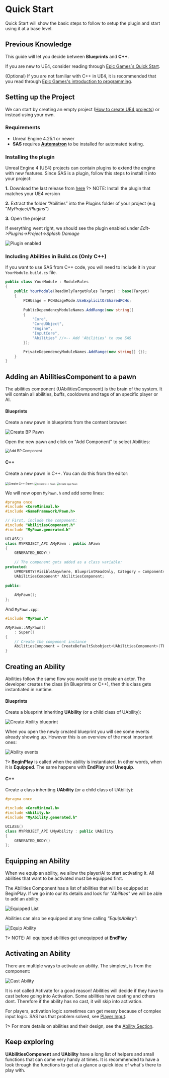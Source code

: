 # Quick Start

Quick Start will show the basic steps to follow to setup the plugin and start using it at a base level.

## Previous Knowledge

This guide will let you decide between **Blueprints** and **C++**.

If you are new to UE4, consider reading through [Epic Games´s Quick Start](https://docs.unrealengine.com/en-US/Engine/QuickStart).

(Optional) If you are not familiar with C++ in UE4, it is recommended that you read through [Epic Games's introduction to programming](https://docs.unrealengine.com/en-US/Programming/Introduction).

## Setting up the Project

We can start by creating an empty project ([How to create UE4 projects](https://docs.unrealengine.com/en-US/Engine/Basics/Projects/Browser)) or instead using your own.

### Requirements

- Unreal Engine 4.25.1 or newer
- **SAS** requires [**Automatron**](https://github.com/splash-damage/automatron) to be installed for automated testing.

### Installing the plugin

Unreal Engine 4 (UE4) projects can contain plugins to extend the engine with new features. Since SAS is a plugin, follow this steps to install it into your project:

**1.** Download the last release from [here](https://github.com/splash-damage/abilities/releases)
?> NOTE: Install the plugin that matches your UE4 version

**2.** Extract the folder “Abilities” into the Plugins folder of your project (e.g "*MyProject/Plugins*")

**3.** Open the project

If everything went right, we should see the plugin enabled under *Edit->Plugins->Project->Splash Damage*

![Plugin enabled](img/plugin_enabled.png)

### Including Abilities in Build.cs (Only C++)

If you want to use SAS from C++ code, you will need to include it in your `YourModule.build.cs` file.

```c#
public class YourModule : ModuleRules
{
	public YourModule(ReadOnlyTargetRules Target) : base(Target)
	{
		PCHUsage = PCHUsageMode.UseExplicitOrSharedPCHs;
	
		PublicDependencyModuleNames.AddRange(new string[]
		{
			"Core",
			"CoreUObject",
			"Engine",
			"InputCore",
			"Abilities" //<-- Add 'Abilities' to use SAS
		});

		PrivateDependencyModuleNames.AddRange(new string[] {});
	}
}
```

## Adding an AbilitiesComponent to a pawn

The abilities component (UAbilitiesComponent) is the brain of the system. It will contain all abilities, buffs, cooldowns and tags of an specific player or AI.

<!-- tabs:start -->

#### **Blueprints**

Create a new pawn in blueprints from the content browser:

![Create BP Pawn](./img/create_bp_pawn.png)

Open the new pawn and click on "Add Component" to select Abilities:

<img src="./quick-start/img/add_bp_component.png" alt="Add BP Component" style="zoom:80%;" />



#### **C++**

Create a new pawn in C++. You can do this from the editor:

<img src="./quick-start/img/create_cpp_pawn.png" alt="Create C++ Pawn" style="zoom: 67%;" />

<img src="./quick-start/img/create_cpp_pawn_02.png" alt="Create C++ Pawn" style="zoom:50%;" />

<img src="./quick-start/img/create_cpp_pawn_03.png" alt="Create Cpp Pawn" style="zoom:50%;" />

We will now open `MyPawn.h` and add some lines:

```cpp
#pragma once
#include <CoreMinimal.h>
#include <GameFramework/Pawn.h>

// First, include the component:
#include "AbilitiesComponent.h"
#include "MyPawn.generated.h"

UCLASS()
class MYPROJECT_API AMyPawn : public APawn
{
	GENERATED_BODY()
	
    // The component gets added as a class variable:
protected:
	UPROPERTY(VisibleAnywhere, BlueprintReadOnly, Category = Components)
	UAbilitiesComponent* AbilitiesComponent;
	
public:
	
	AMyPawn();
};
```

And `MyPawn.cpp`:

```cpp
#include "MyPawn.h"

AMyPawn::AMyPawn()
    : Super()
{
	// Create the component instance
	AbilitiesComponent = CreateDefaultSubobject<UAbilitiesComponent>(TEXT("Abilities"));
}
```



<!-- tabs:end -->

## Creating an Ability

Abilities follow the same flow you would use to create an actor. The developer creates the class (in Blueprints or C++), then this class gets instantiated in runtime.

<!-- tabs:start -->

#### **Blueprints**

Create a blueprint inheriting **UAbility** (or a child class of UAbility):

![Create Ability blueprint](img/create_ability_bp.png)

When you open the newly created blueprint you will see some events already showing up. However this is an overview of the most important ones:

![Ability events](img/ability_events_bp.png)

?> **BeginPlay** is called when the ability is instantiated. In other words, when it is **Equipped**. The same happens with **EndPlay** and **Unequip**.

#### **C++**

Create a class inheriting **UAbility** (or a child class of UAbility):

```cpp
#pragma once

#include <CoreMinimal.h>
#include <Ability.h>
#include "MyAbility.generated.h"

UCLASS()
class MYPROJECT_API UMyAbility : public UAbility
{
	GENERATED_BODY()
};
```

<!-- tabs:end -->

## Equipping an Ability

When we equip an ability, we allow the player/AI to start activating it. All abilities that want to be activated must be equipped first.

The Abilities Component has a list of abilities that will be equipped at BeginPlay. If we go into our its details and look for *"Abilities"* we will be able to add an ability:

![Equipped List](img/component-equipped-list.png)

Abilities can also be equipped at any time calling *"EquipAbility"*:

![Equip Ability](img/equip-ability-function.png)

?> NOTE: All equipped abilities get unequipped at **EndPlay**

## Activating an Ability

There are multiple ways to activate an ability. The simplest, is from the component:

![Cast Ability](img/cast-ability.png)

It is not called Activate for a good reason! Abilities will decide if they have to cast before going into Activation. Some abilities have casting and others dont. Therefore if the ability has no cast, it will skip into activation.

For players, activation logic sometimes can get messy because of complex input logic. SAS has that problem solved, see [Player Input](quick-start/player-input.md).

?> For more details on abilities and their design, see the [Ability Section](resources/ability.md).

## Keep exploring

**UAbilitiesComponent** and **UAbility** have a long list of helpers and small functions that can come very handy at times. It is recommended to have a look through the functions to get at a glance a quick idea of what's there to play with.